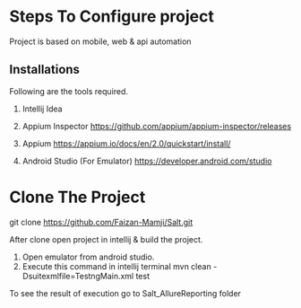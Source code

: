 
# Steps To Configure project

Project is based on mobile, web & api automation

## Installations
Following are the tools required.

1. Intellij Idea
2. Appium Inspector
   https://github.com/appium/appium-inspector/releases

3. Appium
   https://appium.io/docs/en/2.0/quickstart/install/

4. Android Studio (For Emulator)
   https://developer.android.com/studio

# Clone The Project
git clone https://github.com/Faizan-Mamji/Salt.git

After clone open project in intellij & build the project.

1. Open emulator from android studio.
2. Execute this command in intellij terminal
   mvn clean -Dsuitexmlfile=TestngMain.xml test

To see the result of execution go to Salt_AllureReporting folder

